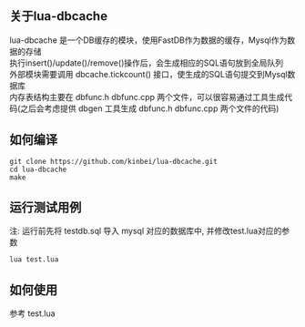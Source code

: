 ## 关于lua-dbcache

lua-dbcache 是一个DB缓存的模块，使用FastDB作为数据的缓存，Mysql作为数据的存储  
执行insert()/update()/remove()操作后，会生成相应的SQL语句放到全局队列  
外部模块需要调用 dbcache.tickcount() 接口，使生成的SQL语句提交到Mysql数据库  
内存表结构主要在 dbfunc.h dbfunc.cpp 两个文件，可以很容易通过工具生成代码(之后会考虑提供 dbgen 工具生成 dbfunc.h dbfunc.cpp 两个文件的代码)  

## 如何编译

```
git clone https://github.com/kinbei/lua-dbcache.git
cd lua-dbcache
make
```

## 运行测试用例

注: 运行前先将 testdb.sql 导入 mysql 对应的数据库中, 并修改test.lua对应的参数

```
lua test.lua
```

## 如何使用

参考 test.lua 
